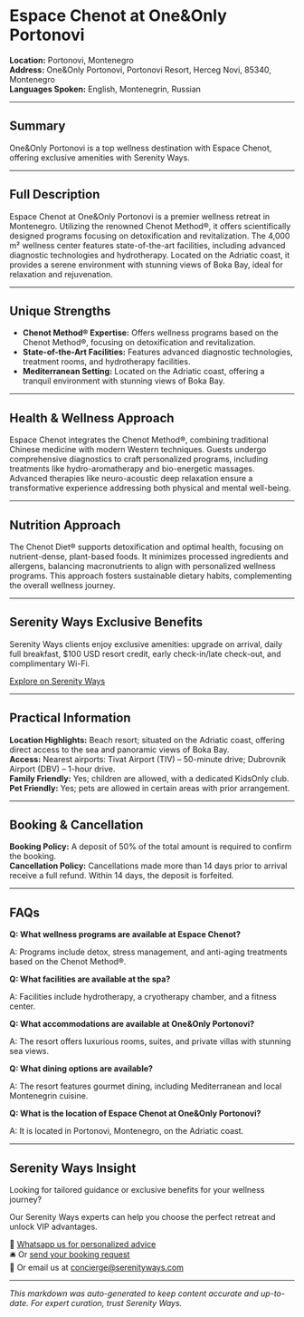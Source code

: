 # Espace Chenot at One&Only Portonovi

**Location:** Portonovi, Montenegro  
**Address:** One&Only Portonovi, Portonovi Resort, Herceg Novi, 85340, Montenegro  
**Languages Spoken:** English, Montenegrin, Russian

---

## Summary

One&Only Portonovi is a top wellness destination with Espace Chenot, offering exclusive amenities with Serenity Ways.

---

## Full Description

Espace Chenot at One&Only Portonovi is a premier wellness retreat in Montenegro. Utilizing the renowned Chenot Method®, it offers scientifically designed programs focusing on detoxification and revitalization. The 4,000 m² wellness center features state-of-the-art facilities, including advanced diagnostic technologies and hydrotherapy. Located on the Adriatic coast, it provides a serene environment with stunning views of Boka Bay, ideal for relaxation and rejuvenation.

---

## Unique Strengths

- **Chenot Method® Expertise:** Offers wellness programs based on the Chenot Method®, focusing on detoxification and revitalization.
- **State-of-the-Art Facilities:** Features advanced diagnostic technologies, treatment rooms, and hydrotherapy facilities.
- **Mediterranean Setting:** Located on the Adriatic coast, offering a tranquil environment with stunning views of Boka Bay.

---

## Health & Wellness Approach

Espace Chenot integrates the Chenot Method®, combining traditional Chinese medicine with modern Western techniques. Guests undergo comprehensive diagnostics to craft personalized programs, including treatments like hydro-aromatherapy and bio-energetic massages. Advanced therapies like neuro-acoustic deep relaxation ensure a transformative experience addressing both physical and mental well-being.

---

## Nutrition Approach

The Chenot Diet® supports detoxification and optimal health, focusing on nutrient-dense, plant-based foods. It minimizes processed ingredients and allergens, balancing macronutrients to align with personalized wellness programs. This approach fosters sustainable dietary habits, complementing the overall wellness journey.

---

## Serenity Ways Exclusive Benefits

Serenity Ways clients enjoy exclusive amenities: upgrade on arrival, daily full breakfast, $100 USD resort credit, early check-in/late check-out, and complimentary Wi-Fi.

[Explore on Serenity Ways](https://serenityways.com/collections/espace-chenot-oneandonly-portonovi)

---

## Practical Information

**Location Highlights:** Beach resort; situated on the Adriatic coast, offering direct access to the sea and panoramic views of Boka Bay.  
**Access:** Nearest airports: Tivat Airport (TIV) – 50-minute drive; Dubrovnik Airport (DBV) – 1-hour drive.  
**Family Friendly:** Yes; children are allowed, with a dedicated KidsOnly club.  
**Pet Friendly:** Yes; pets are allowed in certain areas with prior arrangement.

---

## Booking & Cancellation

**Booking Policy:** A deposit of 50% of the total amount is required to confirm the booking.  
**Cancellation Policy:** Cancellations made more than 14 days prior to arrival receive a full refund. Within 14 days, the deposit is forfeited.

---

## FAQs

**Q: What wellness programs are available at Espace Chenot?**

A: Programs include detox, stress management, and anti-aging treatments based on the Chenot Method®.

**Q: What facilities are available at the spa?**

A: Facilities include hydrotherapy, a cryotherapy chamber, and a fitness center.

**Q: What accommodations are available at One&Only Portonovi?**

A: The resort offers luxurious rooms, suites, and private villas with stunning sea views.

**Q: What dining options are available?**

A: The resort features gourmet dining, including Mediterranean and local Montenegrin cuisine.

**Q: What is the location of Espace Chenot at One&Only Portonovi?**

A: It is located in Portonovi, Montenegro, on the Adriatic coast.


---

## Serenity Ways Insight

Looking for tailored guidance or exclusive benefits for your wellness journey?

Our Serenity Ways experts can help you choose the perfect retreat and unlock VIP advantages.

💬 [Whatsapp us for personalized advice](https://wa.me/33786553455)  
🛎️ Or [send your booking request](https://serenityways.com/pages/contact)  
📧 Or email us at [concierge@serenityways.com](mailto:concierge@serenityways.com)

---

*This markdown was auto-generated to keep content accurate and up-to-date. For expert curation, trust Serenity Ways.*
